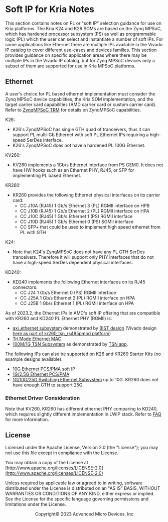 # Soft IP for Kria Notes

This section contains notes on PL or "soft IP" selection guidance for use on Kria platforms. The Kria K24 and K26 SOMs are based on the Zynq MPSoC, which has hardened processor subsystem (PS) as well as programmable logic (PL) which the user can select and instantiate a number of soft IPs. For some applications like Ethernet there are multiple IPs available in the Vivado IP catalog to cover different use-cases and devices families. This section provides guidance on specific application areas where there may be multiple IPs in the Vivado IP catalog, but for Zynq MPSoC devices only a subset of them are supported for use in Kria MPSoC platforms.

## Ethernet

A user's choice for PL based ethernet implementation must consider the Zynq MPSoC device capabilities, the Kria SOM implementation, and the target carrier card capabilities (AMD carrier card or custom carrier card). Refer to [ZynqMPSoC TRM](https://docs.amd.com/r/en-US/ug1085-zynq-ultrascale-trm) for details on ZynqMPSoC capabilities.

K26:

- K26's ZynqMPSoC has single GTH quad of tranceivers, thus it can support PL multi-Gb Ethernet with soft PL Ethernet IPs requiring a high-speed SerDes interface.
- K26's ZynqMPSoC does not have a hardened PL 100G Ethernet.

KV260:

- KV260 implements a 1Gb/s Ethernet interface from PS GEM0. It does not have HW hooks such as an Ethernet PHY, RJ45, or SFP for implementing PL based Ethernet.

KR260:

- KR260 provides the following Ethernet physical interfaces on its carrier card:
  - CC J10A (RJ45) 1 Gb/s Ethernet 3 (PL) RGMII interface on HPB
  - CC J10B (RJ45) 1 Gb/s Ethernet 2 (PL) RGMII interface on HPA
  - CC J10C (RJ45) 1 Gb/s Ethernet 1 (PS) RGMII interface
  - CC J10D (RJ45) 1 Gb/s Ethernet 0 (PS) SGMII interface
  - CC SFP+ that could be used to implement high speed ethernet from PL with GTH

K24:

- Note that K24's ZynqMPSoC does not have any PL GTH SerDes tranceivers. Therefore it will support only PHY interfaces that do not have a high-speed SerDes dependent physical interfaces.

KD240:

- KD240 implements the following Ethernet interfaces on its RJ45 connectors:
  - CC J24 1 Gb/s Ethernet 0 (PS) RGMII interface
  - CC J25A 1 Gb/s Ethernet 2 (PL) RGMII interface on HPA
  - CC J25B 1 Gb/s Ethernet 1 (PL) RGMII interface on HPA

As of 2023.2, the Ethernet IPs in AMD's soft IP offering that are compatible with KR260 and KD240 PL Ethernet PHY (RGMII) is:
* [axi_ethernet subsystem](https://docs.amd.com/v/u/7.0-English/pg138-axi-ethernet) demonstrated by [BIST design](https://xilinx.github.io/kria-apps-docs/kr260/build/html/docs/bist/docs/overview.html) (Vivado design [here as part of kr260_tsn_rs485pmod platform](https://github.com/Xilinx/kria-vitis-platforms/tree/main/kr260/platforms))
* [Tri Mode Ethernet MAC](https://docs.amd.com/r/en-US/pg051-tri-mode-eth-mac)
* [100M/1G TSN Subsystem](https://www.xilinx.com/products/intellectual-property/1gtsn.html) as demonstrated by [TSN app](https://xilinx.github.io/kria-apps-docs/kr260/build/html/docs/ros2_multinode_communication_via_tsn/ros2_multinode_communication_via_tsn_landing.html).

The following IPs can also be supported on K26 and KR260 Starter Kits (no example designs available).
  * [10G Ethernet PCS/PMA](https://docs.amd.com/v/u/en-US/pg068-ten-gig-eth-pcs-pma) soft IP
  * [1G/2.5G Ethernet PCS/PMA](https://docs.amd.com/r/en-US/pg047-gig-eth-pcs-pma)
  * [1G/10G/25G Switching Ethernet Subsystem](https://docs.amd.com/r/en-US/pg292-ethernet-1-10-25g) up to 10G. KR260 does not have enough GTH to support 25G.

### Ethernet Driver Consideration

Note that KV260, KR260 has different ethernet PHY comparing to KD240, which requires slightly different implementation in LWIP stack. Refer to [FAQ](../../../faq/source/docs/faq.md#ethernet-implementation-for-amd-starter-kits) for more information.

## License

Licensed under the Apache License, Version 2.0 (the "License"); you may not use this file except in compliance with the License.

You may obtain a copy of the License at
[http://www.apache.org/licenses/LICENSE-2.0](http://www.apache.org/licenses/LICENSE-2.0)

Unless required by applicable law or agreed to in writing, software distributed under the License is distributed on an "AS IS" BASIS, WITHOUT WARRANTIES OR CONDITIONS OF ANY KIND, either express or implied. See the License for the specific language governing permissions and limitations under the License.

<p class="sphinxhide" align="center">Copyright&copy; 2023 Advanced Micro Devices, Inc</p>
